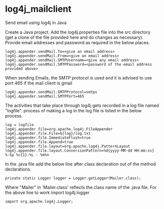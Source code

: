 # log4j_mailclient
Send email using log4j in Java

Create a Java project.
Add the log4j.properties file into the src directory (get a clone of the file provided here and do changes as necessary).
Provide email addresses and password as required in the below places.

    log4j.appender.sendMail.To=<give an email address>
    log4j.appender.sendMail.From=<give an email address>
    log4j.appender.sendMail.SMTPUsername=<give any email address>
    log4j.appender.sendMail.SMTPPassword=<password of the email address provided above>

When sending Emails, the SMTP protocol is used and it is advised to use port 465 if the mail client is gmail

    log4j.appender.sendMail.SMTPProtocol=smtps
    log4j.appender.sendMail.SMTPPort=465

The activities that take place through log4j gets recorded in a log file named "logfile". process of making a log in the log file is listed in the below process.

    log = logfile
    log4j.appender.file=org.apache.log4j.FileAppender
    log4j.appender.file.File=${log}/log.txt 
    log4j.appender.file.ImmediateFlush=true
    log4j.appender.file.Append=true
    log4j.appender.file.layout=org.apache.log4j.PatternLayout
    log4j.appender.file.layout.ConversionPattern=%d{yyyy-MM-dd HH:mm:ss} %-5p %c{1}:%L - %m%n

In the .java file add the below line after class declaration out of the method declarations.

    private static Logger logger = Logger.getLogger(Mailer.class);
 
Where "Mailer" in 'Mailer.class' reflects the class name of the .java file. For the above line to work import log4j.logger

    import org.apache.log4j.Logger;
    







